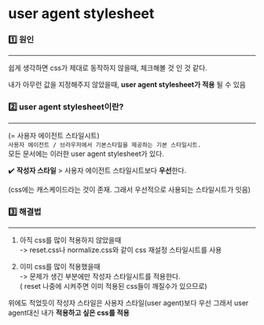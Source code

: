 # user agent stylesheet

### 1️⃣ 원인
<hr/>

쉽게 생각하면 css가 제대로 동작하지 않을때, 체크해볼 것 인 것 같다. 

내가 아무런 값을 지정해주지 않았을때, **user agent stylesheet가 적용** 될 수 있음

### 2️⃣ user agent stylesheet이란?
<hr/>

(=  사용자 에이전트 스타일시트)<br/> 
`사용자 에이전트 / 브라우저에서 기본스타일을 제공하는 기본 스타일시트.`<br/> 
모든 문서에는 이러한 user agent stylesheet가 있다.

✔️  **작성자 스타일** > 사용자 에이전트 스타일시트보다 **우선**한다.

(css에는 캐스케이드라는 것이 존재. 그래서 우선적으로 사용되는 스타일시트가 잇음)

### 3️⃣ 해결법
<hr/>

1. 아직 css를 많이 적용하지 않았을때<br/> 
-> reset.css나 normalize.css와 같이 css 재설정 스타일시트를 사용

2. 이미 css를 많이 적용했을때<br/> 
->  문제가 생긴 부분에만 작성자 스타일시트를 적용한다. <br/> 
( reset 나중에 시켜주면 이미 적용된 css들이 깨질수가 있으므로)


위에도 적었듯이 작성자 스타일은 사용자 스타일(user agent)보다 우선
그래서 user agent대신 내가 **적용하고 싶은 css를 적용**

 